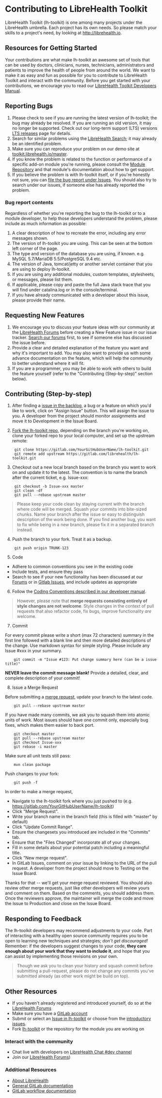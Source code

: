 # Contributing to LibreHealth Toolkit

LibreHealth Toolkit (lh-toolkit) is one among many projects under the LibreHealth umbrella. Each project has its own needs. So please match your skills to a project's need, by looking at http://librehealth.io.

## Resources for Getting Started

Your contributions are what make lh-toolkit an awesome set of tools that can be used by doctors, clinicians, nurses, technicians, administrators and patients to improve the health of people from around the world. We want to make it as easy and fun as possible for you to contribute to LibreHealth Toolkit and interact with the community. Before you get started with your contributions, we encourage you to read our [LibreHealth Toolkit Developers Manual](https://toolkit.librehealth.io/devmanual).

## Reporting Bugs

1. Please check to see if you are running the latest version of lh-toolkit; the bug may already be resolved. If you are running an old version, it may no longer be supported. Check out our long-term support (LTS) versions [LTS releases](http://toolkit.librehealth.io) page for details.
2. Search for similar problems using the [LibreHealth Search](https://search.librehealth.io); it may already be an identified problem.
3. Make sure you can reproduce your problem on our demo site at [toolkit.librehealth.io/master](https://toolkit.librehealth.io/master).
4. If you know the problem is related to the function or performance of a specific add-on module you're running, please consult the [Module Repository](http://modules.openmrs.org) and that module's documentation about how to get support.
5. If you believe the problem is with lh-toolkit itself, or if you're honestly not sure, you can [file the bug report under Issues](https://gitlab.com/librehealth/lh-toolkit/issues). You should also try to search under our issues, if someone else has already reported the problem.

### Bug report contents

Regardless of whether you're reporting the bug to the lh-toolkit or to a module developer, to help those developers understand the problem, please include as much information as possible:

1. A clear description of how to recreate the error, including any error messages shown.
2. The version of lh-toolkit you are using. This can be seen at the bottom left corner of the page.
3. The type and version of the database you are using, if known. e.g. MySQL 5.7/MariaDB 5.5/PostgreSQL 9.4 etc.
4. The version of Java, tomcat/jetty or another servlet container that you are using to deploy lh-toolkit.
4. If you are using any additional modules, custom templates, stylesheets, or messages, please list them.
5. If applicable, please copy and paste the full Java stack trace that you will find under catalina.log or in the console/terminal.
6. If you have already communicated with a developer about this issue, please provide their name.


## Requesting New Features

1. We encourage you to discuss your feature ideas with our community at the [LibreHealth Forums](https://forums.librehealth.io/c/projects/lh-toolkit) before creating a New Feature issue in our issue tracker. [Search our forums](https://forums.librehealth.io/search) first, to see if someone else has discussed the issue before.
2. Provide a clear and detailed explanation of the feature you want and why it's important to add. You may also want to provide us with some advance documentation on the feature, which will help the community to better understand where it will fit.
3. If you are a programmer, you may be able to work with others to build the feature yourself (refer to the "Contributing (Step-by-step)" section below).

## Contributing (Step-by-step)

1. After finding a [issue in the backlog](https://gitlab.com/librehealth/lh-toolkit/board), a bug or a feature on which you'd like to work, click on "Assign Issue" button. This will assign the issue to you. A developer from the project should monitor assignments and move it to Development in the Issue Board.

2. [Fork the lh-toolkit repo](https://docs.gitlab.com/ce/workflow/forking_workflow.html), depending on the branch you're working on, clone your forked repo to your local computer, and set up the upstream remote:

        git clone https://gitlab.com/YourGitHubUserName/lh-toolkit.git
        git remote add upstream https://gitlab.com/librehealth/lh-toolkit.git

3. Checkout out a new local branch based on the branch you want to work on and update it to the latest. The convention is to name the branch after the current ticket, e.g. Issue-xxx:

        git checkout -b Issue-xxx master
        git clean -df
        git pull --rebase upstream master

 > Please keep your code clean by staying current with the branch where code will be merged. Squash your commits into bite-sized chunks. Name your branch after the issue or easy to distinguish description of the work being done. If you find another bug, you want to fix while being in a new branch, please fix it in a separated branch instead.


4. Push the branch to your fork. Treat it as a backup.

        git push origin TRUNK-123

5. Code
  * Adhere to common conventions you see in the existing code
  * Include tests, and ensure they pass
  * Search to see if your new functionality has been discussed at our [Forums](https://forums.librehealth.io) or in [Gitlab Issues](https://gitlab.com/librehealth/lh-toolkit/issues), and include updates as appropriate

6. Follow the [Coding Conventions described in our developer manual](https://docs.librehealth.io/projects/toolkit/guides/development).

  > However, please note that **merge requests consisting entirely of style changes are not welcome**. Style changes in the context of pull requests that also refactor code, fix bugs, improve functionality *are* welcome.

7. Commit

  For every commit please write a short (max 72 characters) summary in the first line followed with a blank line and then more detailed descriptions of the change. Use markdown syntax for simple styling. Please include any Issue #xxx in your summary.
  
        git commit -m "Issue #123: Put change summary here (can be a issue title)"

  **NEVER leave the commit message blank!** Provide a detailed, clear, and complete description of your commit!

8. Issue a Merge Request

  Before submitting a [merge request](https://docs.gitlab.com/ce/workflow/forking_workflow.html#merging-upstream), update your branch to the latest code.
  
        git pull --rebase upstream master

  If you have made many commits, we ask you to squash them into atomic units of work. Most issues should have one commit only, especially bug fixes, which makes them easier to back port.

        git checkout master
        git pull --rebase upstream master
        git checkout Issue-xxx
        git rebase -i master

  Make sure all unit tests still pass:

        mvn clean package

  Push changes to your fork:

        git push -f

  In order to make a merge request,
  * Navigate to the lh-toolkit fork where you just pushed to (e.g. https://gitlab.com/YourGitHubUserName/lh-toolkit)
  * Click "Merge Request".
  * Write your branch name in the branch field (this is filled with "master" by default)
  * Click "Update Commit Range".
  * Ensure the changesets you introduced are included in the "Commits" tab.
  * Ensure that the "Files Changed" incorporate all of your changes.
  * Fill in some details about your potential patch including a meaningful title.
  * Click "New merge request".
  * In GitLab Issues, comment on your issue by linking to the URL of the pull request. A developer from the project should move to Testing on the Issue Board.


  Thanks for that -- we'll get your merge request reviewed. You should also review other merge requests, just like other developers will review yours and comment on them. Based on the comments, you should address them. Once the reviewers approve, the maintainer will merge the code and move the Issue to Production and close on the Issue Board. 

## Responding to Feedback

  The lh-toolkit developers may recommend adjustments to your code. Part of interacting with a healthy open source community requires you to be open to learning new techniques and strategies; *don't get discouraged!* Remember: if the developers suggest changes to your code, **they care enough about your work that they want to include it**, and hope that you can assist by implementing those revisions on your own.

  > Though we ask you to clean your history and squash commit before submitting a pull-request, please do not change any commits you've submitted already (as other work might be build on top).

## Other Resources

* If you haven't already registered and introduced yourself, do so at the [LibreHealth Forums](https://forums.librehealth.io)
* Make sure you have a [GitLab account](https://gitlab.com/users/sign_in)
* Submit or select an [Issue in lh-toolkit](https://gitlab.com/librehealth/lh-toolkit/issues) or choose from the [introductory issues](https://gitlab.com/librehealth/lh-toolkit/issues?label_name%5B%5D=Intro).
* Fork [lh-toolkit](https://gitlab.com/librehealth/lh-toolkit.git) or the repository for the module you are working on

### Interact with the community

* Chat live with developers on [LibreHealth Chat #dev channel](https://chat.librehealth.io/channel/dev)
* Join our [LibreHealth Forums](https://forums.librehealth.io))

### Additional Resources

<!--* [LibreHealth Toolkit User Manual]https://docs.librehealth.io/projects/toolkit/guides/user)-->
* [About LibreHealth](https://librehealth.io)
* [General GitLab documentation](https://docs.gitlab.com/ce/)
* [GitLab workflow documentation](https://docs.gitlab.com/ce/workflow/README.html)
